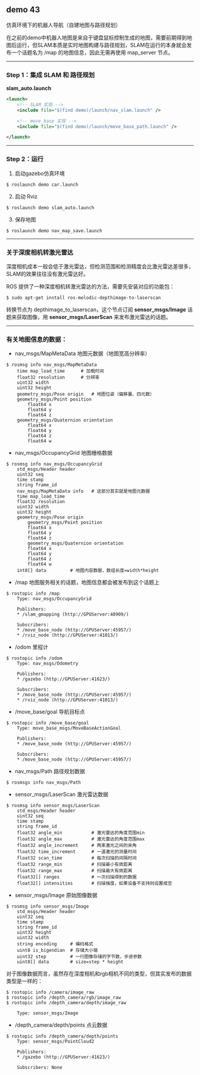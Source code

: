 ## demo 43

仿真环境下的机器人导航（自建地图与路径规划）

在之前的demo中机器人地图是来自于键盘鼠标控制生成的地图，需要前期得到地图后运行，但SLAM本质是实时地图构建与路径规划，SLAM在运行的本身就会发布一个话题名为 /map 的地图信息，因此无需再使用 map_server 节点。

----

### **Step 1**：集成 SLAM 和 路径规划
**slam_auto.launch**
```xml
<launch>
    <!-- SLAM 实现 -->
    <include file="$(find demo)/launch/nav_slam.launch" />

    <!-- move_base 实现 -->
    <include file="$(find demo)/launch/move_base_path.launch" />

</launch>
```

----

### **Step 2**：运行
1. 启动gazebo仿真环境
```shell
$ roslaunch demo car.launch
```
2. 启动 Rviz
```shell
$ roslaunch demo slam_auto.launch
```
3. 保存地图
```shell
$ roslaunch demo nav_map_save.launch
```

-----

### **关于深度相机转激光雷达**

深度相机成本一般会低于激光雷达，但检测范围和检测精度会比激光雷达差很多，SLAM的效果往往没有激光雷达好。

ROS 提供了一种深度相机转激光雷达的方法，需要先安装对应的功能包：
```shell
$ sudo apt-get install ros-melodic-depthimage-to-laserscan
```

转换节点为 depthimage_to_laserscan，这个节点订阅 **sensor_msgs/Image** 话题来获取图像，用 **sensor_msgs/LaserScan** 来发布激光雷达的话题。
 
------

### 有关地图信息的数据：

* nav_msgs/MapMetaData 地图元数据（地图宽高分辨率）
```shell
$ rosmsg info nav_msgs/MapMetaData 
    time map_load_time      # 加载时间
    float32 resolution      # 分辨率
    uint32 width
    uint32 height
    geometry_msgs/Pose origin   # 地图位姿（偏移量、四元数）
    geometry_msgs/Point position
        float64 x
        float64 y
        float64 z
    geometry_msgs/Quaternion orientation
        float64 x
        float64 y
        float64 z
        float64 w

```
* nav_msgs/OccupancyGrid 地图栅格数据
```shell
$ rosmsg info nav_msgs/OccupancyGrid 
    std_msgs/Header header
    uint32 seq
    time stamp
    string frame_id
    nav_msgs/MapMetaData info   # 这部分其实就是地图元数据
    time map_load_time
    float32 resolution
    uint32 width
    uint32 height
    geometry_msgs/Pose origin
        geometry_msgs/Point position
        float64 x
        float64 y
        float64 z
        geometry_msgs/Quaternion orientation
        float64 x
        float64 y
        float64 z
        float64 w
    int8[] data         # 地图内容数据，数组长度=width*height
```

* /map 地图服务相关的话题，地图信息都会被发布到这个话题上
```shell
$ rostopic info /map
    Type: nav_msgs/OccupancyGrid

    Publishers: 
    * /slam_gmapping (http://GPUServer:40909/)

    Subscribers: 
    * /move_base_node (http://GPUServer:45957/)
    * /rviz_node (http://GPUServer:41013/)
```

* /odom 里程计
```shell
$ rostopic info /odom 
    Type: nav_msgs/Odometry

    Publishers: 
    * /gazebo (http://GPUServer:41623/)

    Subscribers: 
    * /move_base_node (http://GPUServer:45957/)
    * /rviz_node (http://GPUServer:41013/)
```

* /move_base/goal 导航目标点
```shell
$ rostopic info /move_base/goal 
    Type: move_base_msgs/MoveBaseActionGoal

    Publishers: 
    * /move_base_node (http://GPUServer:45957/)

    Subscribers: 
    * /move_base_node (http://GPUServer:45957/)
```

* nav_msgs/Path 路径规划数据
```
$ rosmsgs info nav_msgs/Path
```

* sensor_msgs/LaserScan 激光雷达数据
```shell
$ rosmsg info sensor_msgs/LaserScan 
    std_msgs/Header header
    uint32 seq
    time stamp
    string frame_id
    float32 angle_min           # 激光雷达的角度范围min
    float32 angle_max           # 激光雷达的角度范围max
    float32 angle_increment     # 两束激光之间的夹角
    float32 time_increment      # 一道激光的测量时间
    float32 scan_time           # 每次扫描的间隔时间
    float32 range_min           # 扫描最小有效距离
    float32 range_max           # 扫描最大有效距离
    float32[] ranges            # 一次扫描得到的数据
    float32[] intensities       # 扫描强度，如果设备不支持则设置成空
```

* sensor_msgs/Image 原始图像数据
```shell
$ rosmsg info sensor_msgs/Image 
    std_msgs/Header header
    uint32 seq
    time stamp
    string frame_id
    uint32 height
    uint32 width
    string encoding     # 编码格式
    uint8 is_bigendian  # 存储大小端
    uint32 step         # 一行图像存储的字节数，步进参数
    uint8[] data        # size=step * height
```
对于图像数据而言，虽然存在深度相机和rgb相机不同的类型，但其实发布的数据类型是一样的：
```shell
$ rostopic info /camera/image_raw
$ rostopic info /depth_camera/rgb/image_raw
$ rostopic info /depth_camera/depth/image_raw

    Type: sensor_msgs/Image
```

* /depth_camera/depth/points 点云数据
```shell
$ rostopic info /depth_camera/depth/points 
    Type: sensor_msgs/PointCloud2

    Publishers: 
    * /gazebo (http://GPUServer:41623/)

    Subscribers: None
```